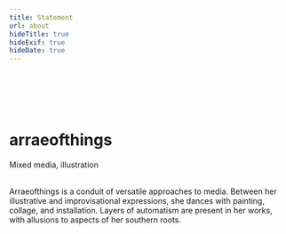 ```yaml
---
title: Statement
url: about
hideTitle: true
hideExif: true
hideDate: true
---
```






<div class="page-start">
<br><br><br><br>

# arraeofthings
Mixed media, illustration

<br>
Arraeofthings is a conduit of versatile approaches to media. Between her illustrative and improvisational expressions, she dances with painting, collage, and installation. Layers of automatism are present in her works, with allusions to aspects of her southern roots.




</div>
